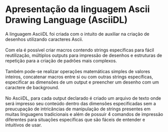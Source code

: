 # Apresentação da linguagem Ascii Drawing Language (AsciiDL)

A linguagem AsciiDL foi criada com o intuito de auxiliar na criação de desenhos utilizando caracteres Ascii.<br/><br/>
Com ela é possível criar macros contendo strings específicas para fácil reutilização, múltiplos outputs para impressão de desenhos e estruturas de repetição para a criação de padrôes mais complexos.<br/><br/>
Também pode-se realizar operações matemáticas simples de valores inteiros, concatenar macros entre si ou com outras strings específicas, especificar as dimensões de um output e preencher um desenho com um caractere de background.<br/><br/>
No AsciiDL, para cada output declarado é criado um arquivo de texto onde será impresso seu conteúdo dentro das dimensões especificadas sem a preucupação de intricâncias de manipulação de strings presentes em muitas linguagens tradicionais e além de possuir 4 comandos de impressão diferentes para situações específicas que são fáceis de entender e intuitivos de usar.
